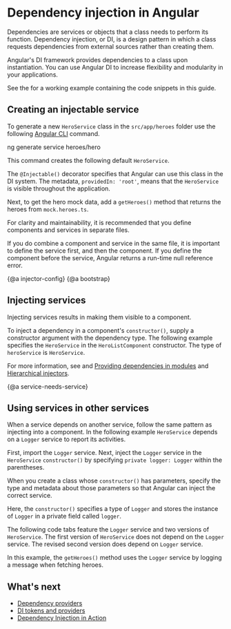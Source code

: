 # Dependency injection in Angular

Dependencies are services or objects that a class needs to perform its function.
Dependency injection, or DI, is a design pattern in which a class requests dependencies from external sources rather than creating them.

Angular's DI framework provides dependencies to a class upon instantiation.
You can use Angular DI to increase flexibility and modularity in your applications.

<div class="alert is-helpful">

See the <live-example></live-example> for a working example containing the code snippets in this guide.

</div>

## Creating an injectable service

To generate a new `HeroService` class in the `src/app/heroes` folder use the following [Angular CLI](cli) command.

<code-example language="sh" class="code-shell">
ng generate service heroes/hero
</code-example>

This command creates the following default `HeroService`.

<code-example path="dependency-injection/src/app/heroes/hero.service.0.ts" header="src/app/heroes/hero.service.ts (CLI-generated)">
</code-example>

The `@Injectable()` decorator specifies that Angular can use this class in the DI system.
The metadata, `providedIn: 'root'`, means that the `HeroService` is visible throughout the application.

Next, to get the hero mock data, add a `getHeroes()` method that returns the heroes from `mock.heroes.ts`.

<code-example path="dependency-injection/src/app/heroes/hero.service.3.ts" header="src/app/heroes/hero.service.ts">
</code-example>

For clarity and maintainability, it is recommended that you define components and services in separate files.

If you do combine a component and service in the same file, it is important to define the service first, and then the component.
If you define the component before the service, Angular returns a run-time null reference error.


{@a injector-config}
{@a bootstrap}

## Injecting services

Injecting services results in making them visible to a component.

To inject a dependency in a component's `constructor()`, supply a constructor argument with the dependency type.
The following example specifies the `HeroService` in the `HeroListComponent` constructor.
The type of `heroService` is `HeroService`.

<code-example header="src/app/heroes/hero-list.component (constructor signature)" path="dependency-injection/src/app/heroes/hero-list.component.ts"
region="ctor-signature">
</code-example>


For more information, see and [Providing dependencies in modules](guide/providers) and [Hierarchical injectors](guide/hierarchical-dependency-injection).

{@a service-needs-service}

## Using services in other services

When a service depends on another service, follow the same pattern as injecting into a component.
In the following example `HeroService` depends on a `Logger` service to report its activities.

First, import the `Logger` service.
Next, inject the `Logger` service in the `HeroService` `constructor()` by specifying `private logger: Logger` within the parentheses.

When you create a class whose `constructor()` has parameters, specify the type and metadata about those parameters so that Angular can inject the correct service.

Here, the `constructor()` specifies a type of `Logger` and stores the instance of `Logger` in a private field called `logger`.


The following code tabs feature the `Logger` service and two versions of `HeroService`.
The first version of `HeroService` does not depend on the `Logger` service.
The revised second version does depend on `Logger` service.

<code-tabs>

  <code-pane header="src/app/heroes/hero.service (v2)" path="dependency-injection/src/app/heroes/hero.service.2.ts">
  </code-pane>

  <code-pane header="src/app/heroes/hero.service (v1)" path="dependency-injection/src/app/heroes/hero.service.1.ts">
  </code-pane>

  <code-pane header="src/app/logger.service"
  path="dependency-injection/src/app/logger.service.ts">
  </code-pane>

</code-tabs>

In this example, the `getHeroes()` method uses the `Logger` service by logging a message when fetching heroes.

## What's next

* [Dependency providers](guide/dependency-injection-providers)
* [DI tokens and providers](guide/dependency-injection-providers)
* [Dependency Injection in Action](guide/dependency-injection-in-action)
